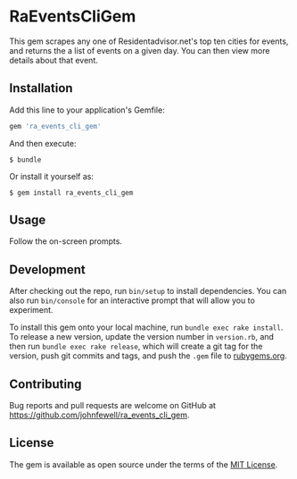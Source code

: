 # RaEventsCliGem

This gem scrapes any one of Residentadvisor.net's top ten cities for events, and returns the a list of events on a given day. You can then view more details about that event.

## Installation

Add this line to your application's Gemfile:

```ruby
gem 'ra_events_cli_gem'
```

And then execute:

    $ bundle

Or install it yourself as:

    $ gem install ra_events_cli_gem

## Usage

Follow the on-screen prompts. 

## Development

After checking out the repo, run `bin/setup` to install dependencies. You can also run `bin/console` for an interactive prompt that will allow you to experiment.

To install this gem onto your local machine, run `bundle exec rake install`. To release a new version, update the version number in `version.rb`, and then run `bundle exec rake release`, which will create a git tag for the version, push git commits and tags, and push the `.gem` file to [rubygems.org](https://rubygems.org).

## Contributing

Bug reports and pull requests are welcome on GitHub at https://github.com/johnfewell/ra_events_cli_gem.


## License

The gem is available as open source under the terms of the [MIT License](http://opensource.org/licenses/MIT).
